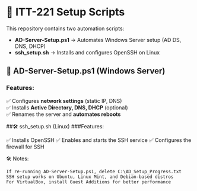# 🚀 ITT-221 Setup Scripts

This repository contains two automation scripts:  
- **AD-Server-Setup.ps1** → Automates Windows Server setup (AD DS, DNS, DHCP)  
- **ssh_setup.sh** → Installs and configures OpenSSH on Linux  

## 📌 AD-Server-Setup.ps1 (Windows Server)
### Features:
✅ Configures **network settings** (static IP, DNS)  
✅ Installs **Active Directory, DNS, DHCP** (optional)  
✅ Renames the server and **automates reboots**  

##🛠 ssh_setup.sh (Linux)
###Features:

✅ Installs OpenSSH
✅ Enables and starts the SSH service
✅ Configures the firewall for SSH

🛠 Notes:

    If re-running AD-Server-Setup.ps1, delete C:\AD_Setup_Progress.txt
    SSH setup works on Ubuntu, Linux Mint, and Debian-based distros
    For VirtualBox, install Guest Additions for better performance
